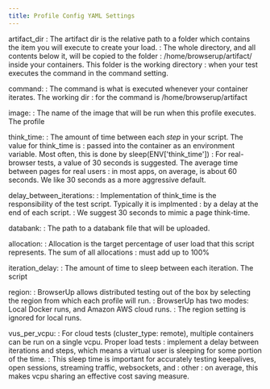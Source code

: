```yaml
---
title: Profile Config YAML Settings
---
```


artifact_dir
: The artifact dir is the relative path to a folder which contains the item you will execute to create your load.
: The whole directory, and all contents below it, will be copied to the folder
: /home/browserup/artifact/ inside your containers. This folder is the working directory
: when your test executes the command in the command setting.

command:
: The command is what is executed whenever your container iterates. The working dir
: for the command is  /home/browserup/artifact

image:
: The name of the image that will be run when this profile executes. The profile

think_time:
: The amount of time between each _step_ in your script. The value for think_time is
: passed into the container as an environment variable. Most often, this is done by sleep(ENV['think_time'])
: For real-browser tests, a value of 30 seconds is suggested. The average time between pages for real users
: in most apps, on average, is about 60 seconds. We like 30 seconds as a more aggressive default.

delay_between_iterations:
: Implementation of think_time is the responsibility of the test script. Typically it is implmented
: by a delay at the end of each script.
: We suggest 30 seconds to mimic a page think-time.

databank:
: The path to a databank file that will be uploaded.

allocation:
: Allocation is the target percentage of user load that this script represents.  The sum of all allocations
: must add up to 100%

iteration_delay:
: The amount of time to sleep between each iteration. The script

region:
: BrowserUp allows distributed testing out of the box by selecting the region from which each profile will run.
: BrowserUp has two modes: Local Docker runs, and Amazon AWS cloud runs.
: The region setting is ignored for local runs.

vus_per_vcpu:
: For cloud tests (cluster_type: remote), multiple containers can be run on a single vcpu. Proper load tests
: implement a delay between iterations and steps, which means a virtual user is sleeping for some portion of the time.
: This sleep time is important for accurately testing keepalives, open sessions, streaming traffic, websockets, and
: other
: on average, this makes vcpu sharing an effective cost saving measure.
